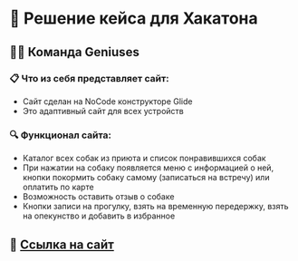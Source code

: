 # 🤖 Решение кейса для Хакатона

## 👨‍💻 Команда Geniuses

### 📋 Что из себя представляет сайт:
- Сайт сделан на NoCode конструкторе Glide
- Это адаптивный сайт для всех устройств

### 🔍 Функционал сайта:
- Каталог всех собак из приюта и список понравившихся собак
- При нажатии на собаку появляется меню с информацией о ней, кнопки покормить собаку самому (записаться на встречу) или оплатить по карте
- Возможность оставить отзыв о собаке
- Кнопки записи на прогулку, взять на временную передержку, взять на опекунство и добавить в избранное

## 🔗 [Ссылка на сайт](https://dobriye-ruki.glide.page/)
